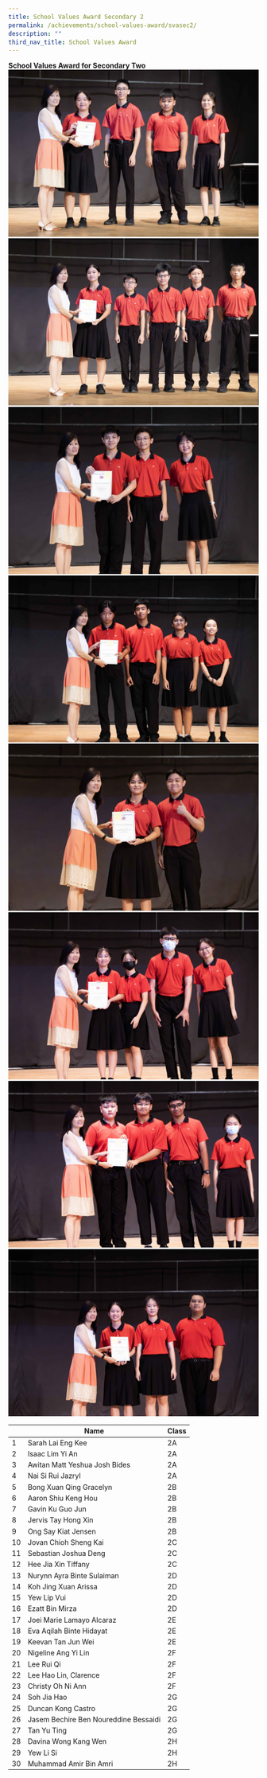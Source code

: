 ```yaml
---
title: School Values Award Secondary 2
permalink: /achievements/school-values-award/svasec2/
description: ""
third_nav_title: School Values Award
---
```

**School Values Award for Secondary Two**
![](/images/svasec2.jpg)<br>
![](/images/svasec201.jpg)<br>
![](/images/svasec202.jpg)<br>
![](/images/svasec203.jpg)<br>
![](/images/svasec204.jpg)<br>
![](/images/svasec205.jpg)<br>
![](/images/svasec206.jpg)<br>
![](/images/svasec207.jpg)<br>

|| Name | Class |
|-|-------  | -------- |
|1|Sarah Lai Eng Kee|2A|
|2|Isaac Lim Yi An|2A|
|3|Awitan Matt Yeshua Josh Bides|2A|
|4|Nai Si Rui Jazryl|2A|
|5|Bong Xuan Qing Gracelyn|2B|
|6|Aaron Shiu Keng Hou|2B|
|7|Gavin Ku Guo Jun|2B|
|8|Jervis Tay Hong Xin|2B|
|9|Ong Say Kiat Jensen|2B|
|10|Jovan Chioh Sheng Kai|2C|
|11|Sebastian Joshua Deng|2C|
|12|Hee Jia Xin Tiffany|2C|
|13|Nurynn Ayra Binte Sulaiman|2D|
|14|Koh Jing Xuan Arissa|2D|
|15|Yew Lip Vui|2D|
|16|Ezatt Bin Mirza|2D|
|17|Joei Marie Lamayo Alcaraz|2E|
|18|Eva Aqilah Binte Hidayat|2E|
|19|Keevan Tan Jun Wei|2E|
|20|Nigeline Ang Yi Lin|2F|
|21|Lee Rui Qi|2F|
|22|Lee Hao Lin, Clarence|2F|
|23|Christy Oh Ni Ann|2F|
|24|Soh Jia Hao|2G|
|25|Duncan Kong Castro|2G|
|26|Jasem Bechire Ben Noureddine Bessaidi|2G|
|27|Tan Yu Ting|2G|
|28|Davina Wong Kang Wen|2H|
|29|Yew Li Si|2H|
|30|Muhammad Amir Bin Amri|2H|
